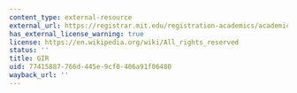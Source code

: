 ```yaml
---
content_type: external-resource
external_url: https://registrar.mit.edu/registration-academics/academic-requirements/general-institute-requirements
has_external_license_warning: true
license: https://en.wikipedia.org/wiki/All_rights_reserved
status: ''
title: GIR
uid: 77415887-766d-445e-9cf0-406a91f06480
wayback_url: ''
---
```


